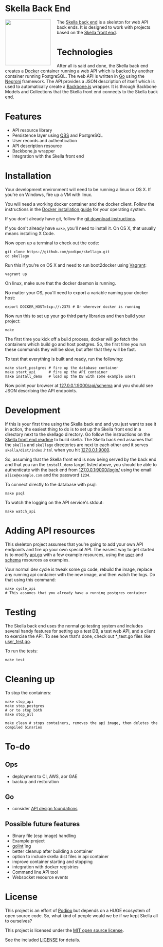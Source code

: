 # Skella Back End

<div style="text-align: center;">
	<img width="150" style="float: left; margin: 0 20px 2px 0;"  src="http://podipo.github.io/skella/images/Skella.png" /> 
</div>

The [Skella back end](https://github.com/podipo/skellago/) is a skeleton for web API back ends.  It is designed to work with projects based on the [Skella front end](https://github.com/podipo/skella/).

# Technologies

After all is said and done, the Skella back end creates a [Docker](https://www.docker.com) container running a web API which is backed by another container running PostgreSQL.  The web API is written in [Go](http://golang.org/) using the [Negroni](http://negroni.codegangsta.io/) framework.  The API provides a JSON description of itself which is used to automatically create a [Backbone.js](http://backbonejs.org/) wrapper.  It is through Backbone Models and Collections that the Skella front end connects to the Skella back end.

# Features

- API resource library
- Persistence layer using [QBS](https://github.com/coocood/qbs) and PostgreSQL
- User records and authentication
- API description resource
- Backbone.js wrapper
- Integration with the Skella front end

# Installation

Your development environment will need to be running a linux or OS X.  If you're on Windows, fire up a VM with linux.

You will need a working docker container and the docker client.  Follow the instructions in the [Docker installation guide](https://docs.docker.com/installation/#installation) for your operating system.

If you don't already have git, follow the [git download instructions](http://www.git-scm.com/downloads).

If you don't already have `make`, you'll need to install it.  On OS X, that usually means installing X Code.

Now open up a terminal to check out the code:

	git clone https://github.com/podipo/skellago.git
	cd skellago

Run this if you're on OS X and need to run boot2docker using [Vagrant](https://www.vagrantup.com/):

	vagrant up

On linux, make sure that the docker daemon is running.

No matter your OS, you'll need to export a variable naming your docker host:

	export DOCKER_HOST=tcp://:2375 # Or wherever docker is running

Now run this to set up your go third party libraries and then build your project:

	make

The first time you kick off a build process, docker will go fetch the containers which build go and host postgres.  So, the first time you run these commands they will be slow, but after that they will be fast.

To test that everything is built and ready, run the following:

	make start_postgres # fire up the database container
	make start_api      # fire up the API container
	make install_demo   # load up the DB with some example users

Now point your browser at [127.0.0.1:9000/api/schema](http://127.0.0.1:9000/api/schema) and you should see JSON describing the API endpoints.

# Development

If this is your first time using the Skella back end and you just want to see it in action, the easiest thing to do is to set up the Skella front end in a directory next to the skellago directory.  Go follow the instructions on the [Skella front end readme](https://github.com/podipo/skella/) to build skella.  The Skella back end assumes that the `skella` and `skellago` directories are next to each other and it serves `skella/dist/index.html` when you hit [127.0.0.1:9000](http://127.0.0.1:9000/).

So, assuming that the Skella front end is now being served by the back end and that you ran the `install_demo` target listed above, you should be able to authenticate with the back end from [127.0.0.1:9000/login/](http://127.0.0.1:9000/login/) using the email `alice@example.com` and the password `1234`.

To connect directly to the database with psql:

	make psql

To watch the logging on the API service's stdout:

	make watch_api

# Adding API resources

This skeleton project assumes that you're going to add your own API endpoints and fire up your own special API.  The easiest way to get started is to modify [api.go](https://github.com/podipo/skellago/blob/master/go/src/podipo.com/skellago/api/api.go) with a few example resources, using the [user](https://github.com/podipo/skellago/blob/master/go/src/podipo.com/skellago/be/user_api.go) and [schema](https://github.com/podipo/skellago/blob/master/go/src/podipo.com/skellago/be/schema.go) resources as examples.

Your normal dev cycle is tweak some go code, rebuild the image, replace any running api container with the new image, and then watch the logs.  Do that using this command:

	make cycle_api
	# This assumes that you already have a running postgres container

# Testing

The Skella back end uses the normal go testing system and includes several handy features for setting up a test DB, a test web API, and a client to exercise the API.  To see how that's done, check out *_test.go files like [user_test.go](https://github.com/podipo/skellago/blob/master/go/src/podipo.com/skellago/be/user_test.go).

To run the tests:

	make test

# Cleaning up

To stop the containers:

	make stop_api
	make stop_postgres
	# or to stop both
	make stop_all

	make clean # stops containers, removes the api image, then deletes the compiled binaries

# To-do

## Ops

- deployment to CI, AWS, aor GAE
- backup and restoration

## Go

- consider [API design foundations](https://github.com/interagent/http-api-design/blob/master/README.md)

## Possible future features

- Binary file (esp image) handling
- Example project
- [golint](https://github.com/golang/lint)'ing
- better cleanup after building a container
- option to include skella dist files in api container
- improve container starting and stopping
- integration with docker registries
- Command line API tool
- Websocket resource events

# License

This project is an effort of [Podipo](http://podipo.com/) but depends on a HUGE ecosystem of open source code.  So, what kind of people would we be if we kept Skella all to ourselves?

This project is licensed under the [MIT open source license](http://opensource.org/licenses/MIT).

See the included [LICENSE](https://github.com/podipo/skellago/blob/master/LICENSE) for details.
